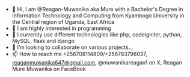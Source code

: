 - 👋 Hi, I am @Reagan-Muwanika aka Mure with a Bachelor's Degree in Information Technology and Computing from Kyambogo University in the Central region of Uganda, East Africa
- 👀 I am highly interested in programming
- 🌱 I currently use different technologies like php, codeigniter, python, MySQL, flask and django
- 💞️ I’m looking to collaborate on various projects...
- 📫 How to reach me +256708114809/+256783796037, reaganmuwanika647@gmail.com, @muwanikareagan1 on X, Reagan Mure Muwanika on FaceBook

<!---
Reagan-Muwanika/Reagan-Muwanika is a ✨ special ✨ repository because its `README.md` (this file) appears on your GitHub profile.
You can click the Preview link to take a look at your changes.
--->
